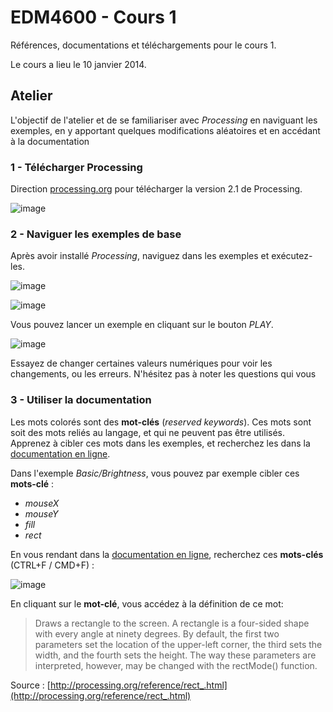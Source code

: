 EDM4600 - Cours 1
=======

Références, documentations et téléchargements pour le cours 1.

Le cours a lieu le 10 janvier 2014.

## Atelier

L'objectif de l'atelier et de se familiariser avec *Processing* en naviguant les exemples, en y apportant quelques modifications aléatoires et en accédant à la documentation

### 1 - Télécharger Processing

Direction [processing.org](http://processing.org/download/?processing) pour télécharger la version 2.1 de Processing.

![image](https://dl.dropboxusercontent.com/u/1052827/EDM4600/cours1%20-%20download.png)

### 2 - Naviguer les exemples de base

Après avoir installé *Processing*, naviguez dans les exemples et exécutez-les.

![image](https://dl.dropboxusercontent.com/u/1052827/EDM4600/cours1%20-%20examples%201.png)

![image](https://dl.dropboxusercontent.com/u/1052827/EDM4600/cours1%20-%20examples%202.png)

Vous pouvez lancer un exemple en cliquant sur le bouton *PLAY*.

![image](https://dl.dropboxusercontent.com/u/1052827/EDM4600/cours1%20-%20examples%203.png)

Essayez de changer certaines valeurs numériques pour voir les changements, ou les erreurs. N'hésitez pas à noter les questions qui vous

### 3 - Utiliser la documentation

Les mots colorés sont des **mot-clés** (*reserved keywords*). Ces mots sont soit des mots reliés au langage, et qui ne peuvent pas être utilisés. Apprenez à cibler ces mots dans les exemples, et recherchez les dans la [documentation en ligne](http://processing.org/reference/).

Dans l'exemple *Basic/Brightness*, vous pouvez par exemple cibler ces **mots-clé** :

- *mouseX*
- *mouseY*
- *fill*
- *rect*

En vous rendant dans la [documentation en ligne](http://processing.org/reference/), recherchez ces **mots-clés** (CTRL+F / CMD+F) :

![image](https://dl.dropboxusercontent.com/u/1052827/EDM4600/cours1%20-%20documentation.png)

En cliquant sur le **mot-clé**, vous accédez à la définition de ce mot:

> Draws a rectangle to the screen. A rectangle is a four-sided shape with every angle at ninety degrees. By default, the first two parameters set the location of the upper-left corner, the third sets the width, and the fourth sets the height. The way these parameters are interpreted, however, may be changed with the rectMode() function.


Source : [http://processing.org/reference/rect_.html](http://processing.org/reference/rect_.html)